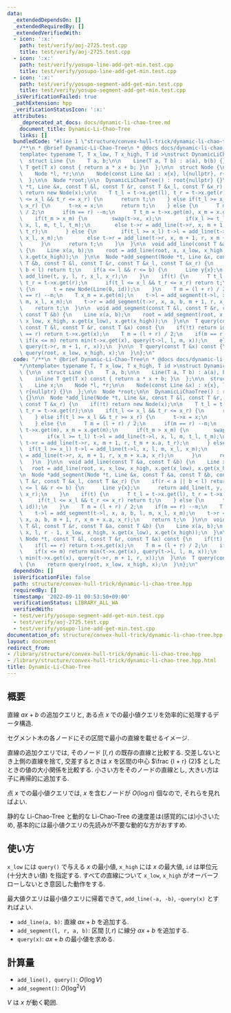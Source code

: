 ```yaml
---
data:
  _extendedDependsOn: []
  _extendedRequiredBy: []
  _extendedVerifiedWith:
  - icon: ':x:'
    path: test/verify/aoj-2725.test.cpp
    title: test/verify/aoj-2725.test.cpp
  - icon: ':x:'
    path: test/verify/yosupo-line-add-get-min.test.cpp
    title: test/verify/yosupo-line-add-get-min.test.cpp
  - icon: ':x:'
    path: test/verify/yosupo-segment-add-get-min.test.cpp
    title: test/verify/yosupo-segment-add-get-min.test.cpp
  _isVerificationFailed: true
  _pathExtension: hpp
  _verificationStatusIcon: ':x:'
  attributes:
    _deprecated_at_docs: docs/dynamic-li-chao-tree.md
    document_title: Dynamic-Li-Chao-Tree
    links: []
  bundledCode: "#line 1 \"structure/convex-hull-trick/dynamic-li-chao-tree.hpp\"\n\
    /**\n * @brief Dynamic-Li-Chao-Tree\n * @docs docs/dynamic-li-chao-tree.md\n*/\n\
    template< typename T, T x_low, T x_high, T id >\nstruct DynamicLiChaoTree {\n\n\
    \  struct Line {\n    T a, b;\n\n    Line(T a, T b) : a(a), b(b) {}\n\n    inline\
    \ T get(T x) const { return a * x + b; }\n  };\n\n  struct Node {\n    Line x;\n\
    \    Node *l, *r;\n\n    Node(const Line &x) : x{x}, l{nullptr}, r{nullptr} {}\n\
    \  };\n\n  Node *root;\n\n  DynamicLiChaoTree() : root{nullptr} {}\n\n  Node *add_line(Node\
    \ *t, Line &x, const T &l, const T &r, const T &x_l, const T &x_r) {\n    if(!t)\
    \ return new Node(x);\n\n    T t_l = t->x.get(l), t_r = t->x.get(r);\n\n    if(t_l\
    \ <= x_l && t_r <= x_r) {\n      return t;\n    } else if(t_l >= x_l && t_r >=\
    \ x_r) {\n      t->x = x;\n      return t;\n    } else {\n      T m = (l + r)\
    \ / 2;\n      if(m == r) --m;\n      T t_m = t->x.get(m), x_m = x.get(m);\n  \
    \    if(t_m > x_m) {\n        swap(t->x, x);\n        if(x_l >= t_l) t->l = add_line(t->l,\
    \ x, l, m, t_l, t_m);\n        else t->r = add_line(t->r, x, m + 1, r, t_m + x.a,\
    \ t_r);\n      } else {\n        if(t_l >= x_l) t->l = add_line(t->l, x, l, m,\
    \ x_l, x_m);\n        else t->r = add_line(t->r, x, m + 1, r, x_m + x.a, x_r);\n\
    \      }\n      return t;\n    }\n  }\n\n  void add_line(const T &a, const T &b)\
    \ {\n    Line x(a, b);\n    root = add_line(root, x, x_low, x_high, x.get(x_low),\
    \ x.get(x_high));\n  }\n\n  Node *add_segment(Node *t, Line &x, const T &a, const\
    \ T &b, const T &l, const T &r, const T &x_l, const T &x_r) {\n    if(r < a ||\
    \ b < l) return t;\n    if(a <= l && r <= b) {\n      Line y{x};\n      return\
    \ add_line(t, y, l, r, x_l, x_r);\n    }\n    if(t) {\n      T t_l = t->x.get(l),\
    \ t_r = t->x.get(r);\n      if(t_l <= x_l && t_r <= x_r) return t;\n    } else\
    \ {\n      t = new Node(Line(0, id));\n    }\n    T m = (l + r) / 2;\n    if(m\
    \ == r) --m;\n    T x_m = x.get(m);\n    t->l = add_segment(t->l, x, a, b, l,\
    \ m, x_l, x_m);\n    t->r = add_segment(t->r, x, a, b, m + 1, r, x_m + x.a, x_r);\n\
    \    return t;\n  }\n\n  void add_segment(const T &l, const T &r, const T &a,\
    \ const T &b) {\n    Line x(a, b);\n    root = add_segment(root, x, l, r - 1,\
    \ x_low, x_high, x.get(x_low), x.get(x_high));\n  }\n\n  T query(const Node *t,\
    \ const T &l, const T &r, const T &x) const {\n    if(!t) return id;\n    if(l\
    \ == r) return t->x.get(x);\n    T m = (l + r) / 2;\n    if(m == r) --m;\n   \
    \ if(x <= m) return min(t->x.get(x), query(t->l, l, m, x));\n    else return min(t->x.get(x),\
    \ query(t->r, m + 1, r, x));\n  }\n\n  T query(const T &x) const {\n    return\
    \ query(root, x_low, x_high, x);\n  }\n};\n"
  code: "/**\n * @brief Dynamic-Li-Chao-Tree\n * @docs docs/dynamic-li-chao-tree.md\n\
    */\ntemplate< typename T, T x_low, T x_high, T id >\nstruct DynamicLiChaoTree\
    \ {\n\n  struct Line {\n    T a, b;\n\n    Line(T a, T b) : a(a), b(b) {}\n\n\
    \    inline T get(T x) const { return a * x + b; }\n  };\n\n  struct Node {\n\
    \    Line x;\n    Node *l, *r;\n\n    Node(const Line &x) : x{x}, l{nullptr},\
    \ r{nullptr} {}\n  };\n\n  Node *root;\n\n  DynamicLiChaoTree() : root{nullptr}\
    \ {}\n\n  Node *add_line(Node *t, Line &x, const T &l, const T &r, const T &x_l,\
    \ const T &x_r) {\n    if(!t) return new Node(x);\n\n    T t_l = t->x.get(l),\
    \ t_r = t->x.get(r);\n\n    if(t_l <= x_l && t_r <= x_r) {\n      return t;\n\
    \    } else if(t_l >= x_l && t_r >= x_r) {\n      t->x = x;\n      return t;\n\
    \    } else {\n      T m = (l + r) / 2;\n      if(m == r) --m;\n      T t_m =\
    \ t->x.get(m), x_m = x.get(m);\n      if(t_m > x_m) {\n        swap(t->x, x);\n\
    \        if(x_l >= t_l) t->l = add_line(t->l, x, l, m, t_l, t_m);\n        else\
    \ t->r = add_line(t->r, x, m + 1, r, t_m + x.a, t_r);\n      } else {\n      \
    \  if(t_l >= x_l) t->l = add_line(t->l, x, l, m, x_l, x_m);\n        else t->r\
    \ = add_line(t->r, x, m + 1, r, x_m + x.a, x_r);\n      }\n      return t;\n \
    \   }\n  }\n\n  void add_line(const T &a, const T &b) {\n    Line x(a, b);\n \
    \   root = add_line(root, x, x_low, x_high, x.get(x_low), x.get(x_high));\n  }\n\
    \n  Node *add_segment(Node *t, Line &x, const T &a, const T &b, const T &l, const\
    \ T &r, const T &x_l, const T &x_r) {\n    if(r < a || b < l) return t;\n    if(a\
    \ <= l && r <= b) {\n      Line y{x};\n      return add_line(t, y, l, r, x_l,\
    \ x_r);\n    }\n    if(t) {\n      T t_l = t->x.get(l), t_r = t->x.get(r);\n \
    \     if(t_l <= x_l && t_r <= x_r) return t;\n    } else {\n      t = new Node(Line(0,\
    \ id));\n    }\n    T m = (l + r) / 2;\n    if(m == r) --m;\n    T x_m = x.get(m);\n\
    \    t->l = add_segment(t->l, x, a, b, l, m, x_l, x_m);\n    t->r = add_segment(t->r,\
    \ x, a, b, m + 1, r, x_m + x.a, x_r);\n    return t;\n  }\n\n  void add_segment(const\
    \ T &l, const T &r, const T &a, const T &b) {\n    Line x(a, b);\n    root = add_segment(root,\
    \ x, l, r - 1, x_low, x_high, x.get(x_low), x.get(x_high));\n  }\n\n  T query(const\
    \ Node *t, const T &l, const T &r, const T &x) const {\n    if(!t) return id;\n\
    \    if(l == r) return t->x.get(x);\n    T m = (l + r) / 2;\n    if(m == r) --m;\n\
    \    if(x <= m) return min(t->x.get(x), query(t->l, l, m, x));\n    else return\
    \ min(t->x.get(x), query(t->r, m + 1, r, x));\n  }\n\n  T query(const T &x) const\
    \ {\n    return query(root, x_low, x_high, x);\n  }\n};\n"
  dependsOn: []
  isVerificationFile: false
  path: structure/convex-hull-trick/dynamic-li-chao-tree.hpp
  requiredBy: []
  timestamp: '2022-09-11 00:53:50+09:00'
  verificationStatus: LIBRARY_ALL_WA
  verifiedWith:
  - test/verify/yosupo-segment-add-get-min.test.cpp
  - test/verify/aoj-2725.test.cpp
  - test/verify/yosupo-line-add-get-min.test.cpp
documentation_of: structure/convex-hull-trick/dynamic-li-chao-tree.hpp
layout: document
redirect_from:
- /library/structure/convex-hull-trick/dynamic-li-chao-tree.hpp
- /library/structure/convex-hull-trick/dynamic-li-chao-tree.hpp.html
title: Dynamic-Li-Chao-Tree
---
```

## 概要

直線 $ax+b$ の追加クエリと, ある点 $x$ での最小値クエリを効率的に処理するデータ構造.

セグメント木の各ノードにその区間で最小の直線を載せるイメージ.

直線の追加クエリでは, そのノード $[l, r)$ の既存の直線と比較する. 交差しないとき上側の直線を捨て, 交差するときは $x$ を区間の中心 $\frac {l + r} {2}$ としたときの値の大小関係を比較する. 小さい方をそのノードの直線とし, 大きい方は子に再帰的に追加する.

点 $x$ での最小値クエリでは, $x$ を含むノードが $O(\log n)$ 個なので, それらを見ればよい.

静的な Li-Chao-Tree と動的な Li-Chao-Tree の速度差は(感覚的には)小さいため, 基本的には最小値クエリの先読みが不要な動的な方がおすすめ.

## 使い方

`x_low` には `query()` で与える $x$ の最小値, `x_high` には $x$ の最大値, `id` は単位元(十分大きい値) を指定する. すべての直線について `x_low`, `x_high` がオーバーフローしないとき意図した動作をする.

最大値クエリは最小値クエリに帰着できて, `add_line(-a, -b)`, `-query(x)` とすればよい.


* `add_line(a, b)`: 直線 $ax + b$ を追加する.
* `add_segment(l, r, a, b)`: 区間 $[l, r)$ に線分 $ax + b$ を追加する.
* `query(x)`: $ax + b$ の最小値を求める.

## 計算量

* `add_line(), query()`: $O(\log V)$
* `add_segment()`: $O(\log^2 V)$

$V$ は $x$ が動く範囲.
